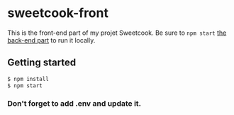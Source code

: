 # sweetcook-front

This is the front-end part of my projet Sweetcook. Be sure to `npm start` [the back-end part](https://github.com/stellacake/sweetcook-back.git) to run it locally.

## Getting started

```bash
$ npm install
$ npm start
```

### Don't forget to add .env and update it.
